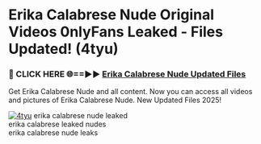# Erika Calabrese Nude Original Videos 0nlyFans Leaked - Files Updated! (4tyu)

<h3>🔴 CLICK HERE 🌐==►► <a href="https://tinyurl.com/5h6xmrr3" rel="nofollow">Erika Calabrese Nude Updated Files</a></h3>

Get Erika Calabrese Nude and all content. Now you can access all videos and pictures of Erika Calabrese Nude. New Updated Files 2025!

[![4tyu](https://i.imgur.com/KVD873Z.gif)](https://tinyurl.com/5h6xmrr3)
erika calabrese nude leaked<br>
erika calabrese leaked nudes<br>
erika calabrese nude leaks